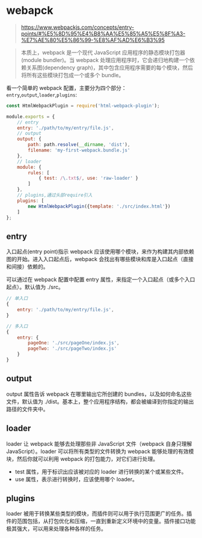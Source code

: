 # webapck
> https://www.webpackjs.com/concepts/entry-points/#%E5%8D%95%E4%B8%AA%E5%85%A5%E5%8F%A3-%E7%AE%80%E5%86%99-%E8%AF%AD%E6%B3%95

> 本质上，webpack 是一个现代 JavaScript 应用程序的静态模块打包器(module bundler)。当 webpack 处理应用程序时，它会递归地构建一个依赖关系图(dependency graph)，其中包含应用程序需要的每个模块，然后将所有这些模块打包成一个或多个 bundle。

看一个简单的 webpack 配置，主要分为四个部分：`entry`,`output`,`loader`,`plugins`:

```js
const HtmlWebpackPlugin = require('html-webpack-plugin');

module.exports = {
    // entry
    entry: './path/to/my/entry/file.js',
    // output
    output: {
        path: path.resolve(__dirname, 'dist'),
        filename: 'my-first-webpack.bundle.js'
    },
    // loader
    module: {
        rules: [
            { test: /\.txt$/, use: 'raw-loader' }
        ]
    },
    // plugins,通过头部require引入
    plugins: [
        new HtmlWebpackPlugin({template: './src/index.html'})
    ]
};
```

## entry

入口起点(entry point)指示 webpack 应该使用哪个模块，来作为构建其内部依赖图的开始。进入入口起点后，webpack 会找出有哪些模块和库是入口起点（直接和间接）依赖的。

可以通过在 webpack 配置中配置 entry 属性，来指定一个入口起点（或多个入口起点）。默认值为 ./src。

```js
// 单入口
{
    entry: './path/to/my/entry/file.js',
}

// 多入口
{
    entry: {
        pageOne: './src/pageOne/index.js',
        pageTwo: './src/pageTwo/index.js'
    }
}
```
## output

output 属性告诉 webpack 在哪里输出它所创建的 bundles，以及如何命名这些文件，默认值为 ./dist。基本上，整个应用程序结构，都会被编译到你指定的输出路径的文件夹中。

## loader

loader 让 webpack 能够去处理那些非 JavaScript 文件（webpack 自身只理解 JavaScript）。loader 可以将所有类型的文件转换为 webpack 能够处理的有效模块，然后你就可以利用 webpack 的打包能力，对它们进行处理。

- test 属性，用于标识出应该被对应的 loader 进行转换的某个或某些文件。
- use 属性，表示进行转换时，应该使用哪个 loader。

## plugins

loader 被用于转换某些类型的模块，而插件则可以用于执行范围更广的任务。插件的范围包括，从打包优化和压缩，一直到重新定义环境中的变量。插件接口功能极其强大，可以用来处理各种各样的任务。